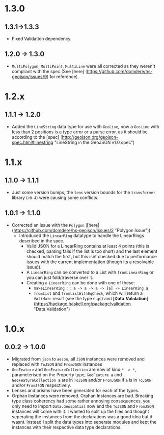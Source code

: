 # 1.3.0

## 1.3.1->1.3.3

- Fixed Validation dependency.

## 1.2.0 -> 1.3.0

-   `MultiPolygon`, `MultiPoint`, `MultiLine` were all corrected as they weren't compliant with the spec (See [here] (https://github.com/domdere/hs-geojson/issues/9) for reference).

# 1.2.x

## 1.1.1 -> 1.2.0

-   Added the `LineString` data type for use with `GeoLine`, now a `GeoLine` with less than 2 positions is a type error or a parse error, as it should be according to the [spec] (http://geojson.org/geojson-spec.html#linestring "LineString in the GeoJSON v1.0 spec")

# 1.1.x

## 1.1.0 -> 1.1.1

-   Just some version bumps, the `lens` version bounds for the `transformer` library (`<0.4`) were causing some conflicts.

## 1.0.1 -> 1.1.0

-   Corrected an issue with the `Polygon` ([here] (https://github.com/domdere/hs-geojson/issues/2 "Polygon Issue"))
    -   Introduced the `LinearRing` datatype to handle the LinearRings described in the spec.
        -   Valid JSON for a LinearRing contains at least 4 points (this is checked, parsing fails if the list is too short) and the last element should match the first, but this isnt checked due to performance issues with the current implementation (though its a resolvable issue)).
        -   A `LinearRing` can be converted to a List with `fromLinearRing` or you can just fold/traverse over it.
        -   Creating a `LinearRing` can be done with one of these:
            -   `makeLinearRing :: a -> a -> a -> [a] -> LinearRing a`
            -   `fromList` and `fromListWithEqCheck`, which will return a `Validate` result (see the type sigs) and [**Data.Validation**] (https://hackage.haskell.org/package/validation "Data.Validation")

# 1.0.x

## 0.0.2 -> 1.0.0

-   Migrated from `json` to `aeson`, all `JSON` instances were removed and replaced with `ToJSON` and `FromJSON` instances
-   `GeoFeature` and `GeoFeatureCollection` are now of kind `* -> *`, parameterised on the Property type, `GeoFeature a` and `GeoFeatureCollection a` are in `ToJSON` and/or `FromJSON` if `a` is in `ToJSON` and/or `FromJSON` respectively.
-   Lenses and prisms have been generated for each of the types.
-   Orphan Instances were removed.  Orphan Instances are bad.  Breaking type class coherency had some rather annoying consequences, you only need to import `Data.Geospatial` now and the `ToJSON` and `FromJSON` instances will come with it.  I wanted to split up the files and thought seperating the instances from the declarations was a good idea but it wasnt.  Instead I split the data types into seperate modules and kept the instances with their respective data type declarations.

